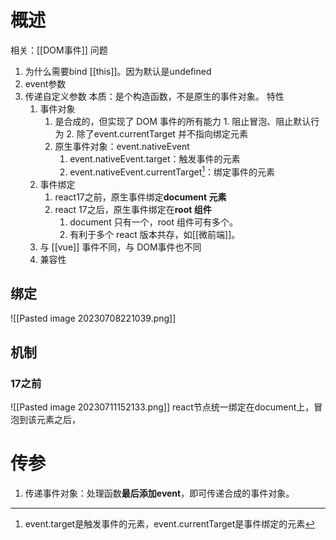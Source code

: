 # 概述
相关：[[DOM事件]] 
问题
1. 为什么需要bind [[this]]。因为默认是undefined
2. event参数
3. 传递自定义参数
本质：是个构造函数，不是原生的事件对象。
特性
	1. 事件对象
		1. 是合成的，但实现了 DOM 事件的所有能力
				1. 阻止冒泡、阻止默认行为 
				2. 除了event.currentTarget 并不指向绑定元素
		2. 原生事件对象：event.nativeEvent
			1. event.nativeEvent.target：触发事件的元素
			2. event.nativeEvent.currentTarget[^1]：绑定事件的元素
	2. 事件绑定
		1. react17之前，原生事件绑定**document 元素** 
		2. react 17之后，原生事件绑定在**root 组件** 
			1. document 只有一个，root 组件可有多个。
			2. 有利于多个 react 版本共存，如[[微前端]]。
	3. 与 [[vue]] 事件不同，与 DOM事件也不同
	4. 兼容性

## 绑定
![[Pasted image 20230708221039.png]]
## 机制
### 17之前
![[Pasted image 20230711152133.png]] 
react节点统一绑定在document上，冒泡到该元素之后，
# 传参
1. 传递事件对象：处理函数**最后添加event**，即可传递合成的事件对象。


[^1]: event.target是触发事件的元素，event.currentTarget是事件绑定的元素